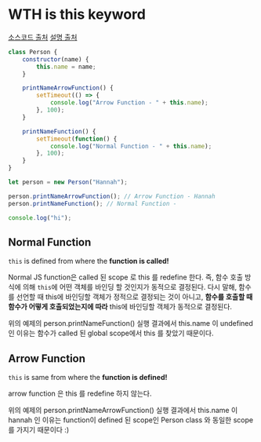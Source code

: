 # WTH is this keyword

[소스코드 출처](https://www.youtube.com/watch?v=h33Srr5J9nY)
[설명 출처](https://poiemaweb.com/js-this)

```js
class Person {
    constructor(name) {
        this.name = name;
    }

    printNameArrowFunction() {
        setTimeout(() => {
            console.log("Arrow Function - " + this.name);
        }, 100);
    }

    printNameFunction() {
        setTimeout(function() {
            console.log("Normal Function - " + this.name);
        }, 100);
    }
}

let person = new Person("Hannah");

person.printNameArrowFunction(); // Arrow Function - Hannah
person.printNameFunction(); // Normal Function - 

console.log("hi");

```

## Normal Function

`this` is defined from where the **function is called!**

Normal JS function은 called 된 scope 로 this 를 redefine 한다. 즉, 함수 호출 방식에 의해 `this`에 어떤 객체를 바인딩 할 것인지가 동적으로 결정된다. 다시 말해, 함수를 선언할 때 this에 바인딩할 객체가 정적으로 결정되는 것이 아니고, **함수를 호출할 때 함수가 어떻게 호출되었는지에 따라** this에 바인딩할 객체가 동적으로 결정된다.

위의 예제의  person.printNameFunction() 실행 결과에서 this.name 이 undefined 인 이유는 함수가 called 된 global scope에서 this 를 찾았기 때문이다. 

## Arrow Function

`this` is same from where the **function is defined!**

arrow function 은 this 를 redefine 하지 않는다. 

위의 예제의 person.printNameArrowFunction() 실행 결과에서 this.name 이 hannah 인 이유는 function이 defined 된 scope인 Person class 와 동일한 scope를 가지기 때문이다 :)

